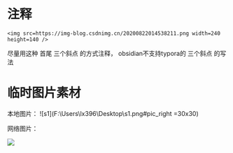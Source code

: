 

# 注释
```
<img src=https://img-blog.csdnimg.cn/20200822014538211.png width=240 height=140 />
```
尽量用这种 首尾  三个斜点 的方式注释，
obsidian不支持typora的 三个斜点 的写法

# 临时图片素材
本地图片：
![s1](F:\Users\lx396\Desktop\s1.png#pic_right =30x30)

网络图片：
<div align=left><img src=https://img-blog.csdnimg.cn/20200822014538211.png /></div>



